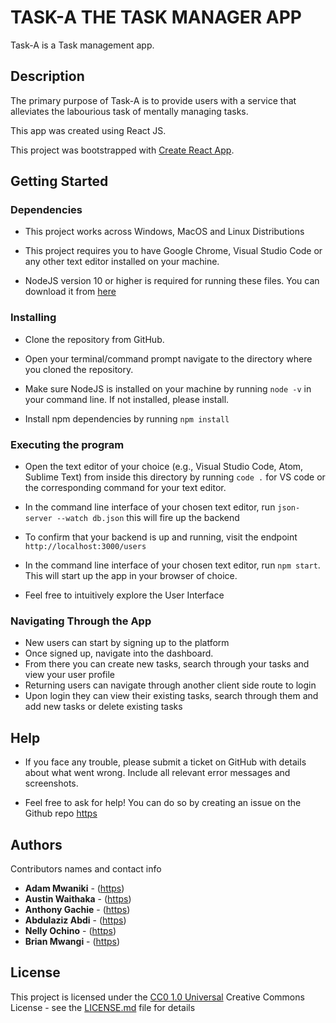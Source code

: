# TASK-A THE TASK MANAGER APP

Task-A is a Task management app.

## Description

The primary purpose of Task-A is to provide users with a service that alleviates the labourious task of mentally managing tasks.

This app was created using React JS.

This project was bootstrapped with [Create React App](https://github.com/facebook/create-react-app).

## Getting Started

### Dependencies

* This project works across Windows, MacOS and Linux Distributions

* This project requires you to have Google Chrome, Visual Studio Code or any other text editor installed on your machine.

* NodeJS version 10 or higher is  required for running these files. You can download it from [here](https://nodejs.org/)

### Installing

* Clone the repository from GitHub.
  
* Open your terminal/command prompt navigate to the directory where you cloned the repository.

* Make sure NodeJS is installed on your machine by running `node -v` in your command line. If not installed, please install.

* Install npm dependencies by running `npm install`

### Executing the program

* Open the text editor of your choice (e.g., Visual Studio Code, Atom, Sublime Text) from inside this directory by running `code .` for VS code or the corresponding command for your text editor.

* In the command line interface of your chosen text editor, run `json-server --watch db.json` this will fire up the backend

* To confirm that your backend is up and running, visit the endpoint `http://localhost:3000/users`

* In the command line interface of your chosen text editor, run `npm start`. This will start up the app in your browser of choice.

* Feel free to intuitively explore the User Interface

### Navigating Through the App

* New users can start by signing up to the platform
* Once signed up, navigate into the dashboard.
* From there you can create new tasks, search through your tasks and view your user profile
* Returning users can navigate through another client side route to login
* Upon login they can view their existing tasks, search through them and add new tasks or delete existing tasks

## Help

* If you face any trouble, please submit a ticket on GitHub with details about what went wrong. Include all relevant error messages and screenshots.

* Feel free to ask for help! You can do so by creating an issue on the Github repo [https](https://github.com/adammwaniki/Task-Manager---Group-2/issues)

## Authors

Contributors names and contact info

* **Adam Mwaniki** - ([https](https://github.com/adammwaniki))
* **Austin Waithaka** - ([https](https://github.com/aus-0-tin))
* **Anthony Gachie** - ([https](https://github.com/NgunyiGachie))
* **Abdulaziz Abdi** - ([https](https://github.com/AbdulazizAbdi))
* **Nelly Ochino** - ([https](https://github.com/NellyAchieng))
* **Brian Mwangi** - ([https](https://github.com/BrianMwangi2))

## License

This project is licensed under the [CC0 1.0 Universal](LICENSE.md)
Creative Commons License - see the [LICENSE.md](LICENSE.md) file for
details

